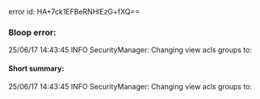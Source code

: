 error id: HA+7ck1EFBeRNHlEzG+fXQ==
### Bloop error:

25/06/17 14:43:45 INFO SecurityManager: Changing view acls groups to:
#### Short summary: 

25/06/17 14:43:45 INFO SecurityManager: Changing view acls groups to: